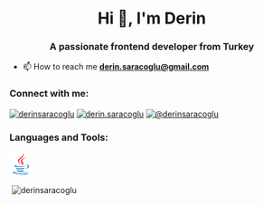 <h1 align="center">Hi 👋, I'm Derin</h1>
<h3 align="center">A passionate frontend developer from Turkey</h3>

- 📫 How to reach me **derin.saracoglu@gmail.com**

<h3 align="left">Connect with me:</h3>
<p align="left">
<a href="https://linkedin.com/in/derinsaracoglu" target="blank"><img align="center" src="https://raw.githubusercontent.com/rahuldkjain/github-profile-readme-generator/master/src/images/icons/Social/linked-in-alt.svg" alt="derinsaracoglu" height="30" width="40" /></a>
<a href="https://instagram.com/derin.saracoglu" target="blank"><img align="center" src="https://raw.githubusercontent.com/rahuldkjain/github-profile-readme-generator/master/src/images/icons/Social/instagram.svg" alt="derin.saracoglu" height="30" width="40" /></a>
<a href="https://medium.com/@derinsaracoglu" target="blank"><img align="center" src="https://raw.githubusercontent.com/rahuldkjain/github-profile-readme-generator/master/src/images/icons/Social/medium.svg" alt="@derinsaracoglu" height="30" width="40" /></a>
</p>

<h3 align="left">Languages and Tools:</h3>
<p align="left"> <a href="https://www.java.com" target="_blank" rel="noreferrer"> <img src="https://raw.githubusercontent.com/devicons/devicon/master/icons/java/java-original.svg" alt="java" width="40" height="40"/> </a> </p>

<p>&nbsp;<img align="center" src="https://github-readme-stats.vercel.app/api?username=derinsaracoglu&show_icons=true&locale=en&theme=dark" alt="derinsaracoglu" /></p>
